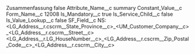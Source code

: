 <?xml version="1.0" encoding="UTF-8"?>
<CustomMetadata xmlns="http://soap.sforce.com/2006/04/metadata" xmlns:xsi="http://www.w3.org/2001/XMLSchema-instance" xmlns:xsd="http://www.w3.org/2001/XMLSchema">
    <label>Zusammenfassung</label>
    <protected>false</protected>
    <values>
        <field>Attribute_Name__c</field>
        <value xsi:type="xsd:string">summary</value>
    </values>
    <values>
        <field>Constant_Value__c</field>
        <value xsi:nil="true"/>
    </values>
    <values>
        <field>Form_Name__c</field>
        <value xsi:type="xsd:string">12008</value>
    </values>
    <values>
        <field>Is_Mandatory__c</field>
        <value xsi:type="xsd:boolean">true</value>
    </values>
    <values>
        <field>Is_Service_Child__c</field>
        <value xsi:type="xsd:boolean">false</value>
    </values>
    <values>
        <field>Is_Value_Lookup__c</field>
        <value xsi:type="xsd:boolean">false</value>
    </values>
    <values>
        <field>SF_Field__c</field>
        <value xsi:type="xsd:string">NS: &lt;LG_Address__r.cscrm__State_Province__c&gt;_&lt;UM_Customer_Company__c&gt;_&lt;LG_Address__r.cscrm__Street__c&gt; &lt;LG_Address__r.LG_HouseNumber__c&gt;_&lt;LG_Address__r.cscrm__Zip_Postal_Code__c&gt;_&lt;LG_Address__r.cscrm__City__c&gt;</value>
    </values>
</CustomMetadata>
